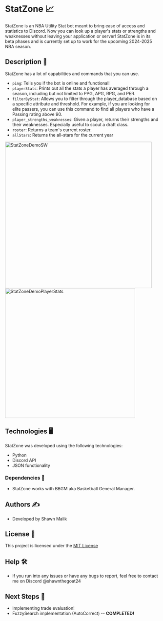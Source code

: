 # StatZone 📈

StatZone is an NBA Utility Stat bot meant to bring ease of access and statistics to Discord. Now you can look up a player's stats or strengths and weaknesses without leaving your application or server! StatZone is in its beta phases and is currently set up to work for the upcoming 2024-2025 NBA season.

## Description 🏀

StatZone has a lot of capabilities and commands that you can use.
- ```ping```: Tells you if the bot is online and functional!
- ```playerStats```: Prints out all the stats a player has averaged through a season, including but not limited to PPG, APG, RPG, and PER.
- ```filterByStat```: Allows you to filter through the player_database based on a specific attribute and threshold. For example, if you are looking for elite passers, you can use this command to
find all players who have a Passing rating above 90.
- ```player_strengths_weaknesses```: Given a player, returns their strengths and their weaknesses. Especially useful to scout a draft class.
- ```roster```: Returns a team's current roster.
- ```allStars```: Returns the all-stars for the current year

<img width="480" alt="StatZoneDemoSW" src="https://github.com/shawnmalik1/StatZone/assets/29494485/ec7db7f7-0faa-42c7-8c6c-85734c48c295">
<img width="426" alt="StatZoneDemoPlayerStats" src="https://github.com/shawnmalik1/StatZone/assets/29494485/3898b0a0-dac6-4fc2-9561-c30a092f6c89">


## Technologies 🖥️
StatZone was developed using the following technologies:
- Python
- Discord API
- JSON functionality

### Dependencies 🤖

* StatZone works with BBGM aka Basketball General Manager.

## Authors ✍️
- Developed by Shawn Malik

## License 📝

This project is licensed under the [MIT License](./LICENSE)

## Help 🛠️

* If you run into any issues or have any bugs to report, feel free to contact me on Discord @shawnthegoat24

## Next Steps 👀
- Implementing trade evaluation!
- FuzzySearch implementation (AutoCorrect) -- **COMPLETED!**

